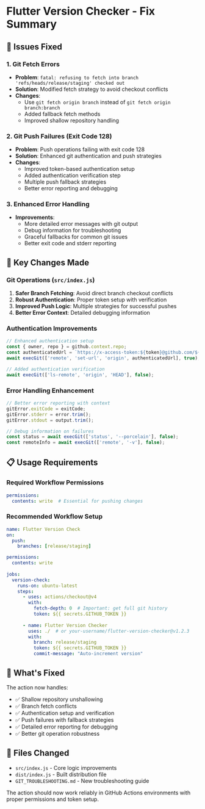 # Flutter Version Checker - Fix Summary

## 🐛 Issues Fixed

### 1. Git Fetch Errors
- **Problem**: `fatal: refusing to fetch into branch 'refs/heads/release/staging' checked out`
- **Solution**: Modified fetch strategy to avoid checkout conflicts
- **Changes**: 
  - Use `git fetch origin branch` instead of `git fetch origin branch:branch`
  - Added fallback fetch methods
  - Improved shallow repository handling

### 2. Git Push Failures (Exit Code 128)
- **Problem**: Push operations failing with exit code 128
- **Solution**: Enhanced git authentication and push strategies
- **Changes**:
  - Improved token-based authentication setup
  - Added authentication verification step
  - Multiple push fallback strategies
  - Better error reporting and debugging

### 3. Enhanced Error Handling
- **Improvements**:
  - More detailed error messages with git output
  - Debug information for troubleshooting
  - Graceful fallbacks for common git issues
  - Better exit code and stderr reporting

## 🔧 Key Changes Made

### Git Operations (`src/index.js`)
1. **Safer Branch Fetching**: Avoid direct branch checkout conflicts
2. **Robust Authentication**: Proper token setup with verification
3. **Improved Push Logic**: Multiple strategies for successful pushes
4. **Better Error Context**: Detailed debugging information

### Authentication Improvements
```javascript
// Enhanced authentication setup
const { owner, repo } = github.context.repo;
const authenticatedUrl = `https://x-access-token:${token}@github.com/${owner}/${repo}.git`;
await execGit(['remote', 'set-url', 'origin', authenticatedUrl], true);

// Added authentication verification
await execGit(['ls-remote', 'origin', 'HEAD'], false);
```

### Error Handling Enhancement
```javascript
// Better error reporting with context
gitError.exitCode = exitCode;
gitError.stderr = error.trim();
gitError.stdout = output.trim();

// Debug information on failures
const status = await execGit(['status', '--porcelain'], false);
const remoteInfo = await execGit(['remote', '-v'], false);
```

## 📋 Usage Requirements

### Required Workflow Permissions
```yaml
permissions:
  contents: write  # Essential for pushing changes
```

### Recommended Workflow Setup
```yaml
name: Flutter Version Check
on:
  push:
    branches: [release/staging]

permissions:
  contents: write
  
jobs:
  version-check:
    runs-on: ubuntu-latest
    steps:
      - uses: actions/checkout@v4
        with:
          fetch-depth: 0  # Important: get full git history
          token: ${{ secrets.GITHUB_TOKEN }}
          
      - name: Flutter Version Checker
        uses: ./  # or your-username/flutter-version-checker@v1.2.3
        with:
          branch: release/staging
          token: ${{ secrets.GITHUB_TOKEN }}
          commit-message: "Auto-increment version"
```

## 🚀 What's Fixed

The action now handles:
- ✅ Shallow repository unshallowing
- ✅ Branch fetch conflicts
- ✅ Authentication setup and verification
- ✅ Push failures with fallback strategies
- ✅ Detailed error reporting for debugging
- ✅ Better git operation robustness

## 📁 Files Changed
- `src/index.js` - Core logic improvements
- `dist/index.js` - Built distribution file
- `GIT_TROUBLESHOOTING.md` - New troubleshooting guide

The action should now work reliably in GitHub Actions environments with proper permissions and token setup.
